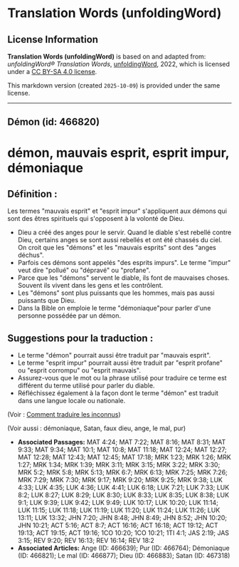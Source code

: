 # Translation Words (unfoldingWord)

## License Information

**Translation Words (unfoldingWord)** is based on and adapted from: _unfoldingWord® Translation Words_, [unfoldingWord](https://unfoldingword.org/utw), 2022, which is licensed under a [CC BY-SA 4.0 license](https://creativecommons.org/licenses/by-sa/4.0/legalcode.en).

This markdown version (created `2025-10-09`) is provided under the same license.



--------------------------------

## Démon (id: 466820)

démon, mauvais esprit, esprit impur, démoniaque
===============================================

Définition :
------------

Les termes "mauvais esprit" et "esprit impur" s'appliquent aux démons qui sont des êtres spirituels qui s'opposent à la volonté de Dieu.

* Dieu a créé des anges pour le servir. Quand le diable s'est rebellé contre Dieu, certains anges se sont aussi rebellés et ont été chassés du ciel. On croit que les "démons" et les "mauvais esprits" sont des "anges déchus".
* Parfois ces démons sont appelés "des esprits impurs". Le terme "impur" veut dire "pollué" ou "dépravé" ou "profane".
* Parce que les "démons" servent le diable, ils font de mauvaises choses. Souvent ils vivent dans les gens et les contrôlent.
* Les "démons" sont plus puissants que les hommes, mais pas aussi puissants que Dieu.
* Dans la Bible on emploie le terme "démoniaque"pour parler d'une personne possédée par un démon.

Suggestions pour la traduction :
--------------------------------

* Le terme "démon" pourrait aussi être traduit par "mauvais esprit".
* Le terme "esprit impur" pourrait aussi être traduit par "esprit profane" ou "esprit corrompu" ou "esprit mauvais".
* Assurez\-vous que le mot ou la phrase utilisé pour traduire ce terme est différent du terme utilisé pour parler du diable.
* Réfléchissez également à la façon dont le terme "démon" est traduit dans une langue locale ou nationale.

(Voir : [Comment traduire les inconnus](rc://en/ta/man/translate/translate-unknown))

(Voir aussi : démoniaque, Satan, faux dieu, ange, le mal, pur)

* **Associated Passages:** MAT 4:24; MAT 7:22; MAT 8:16; MAT 8:31; MAT 9:33; MAT 9:34; MAT 10:1; MAT 10:8; MAT 11:18; MAT 12:24; MAT 12:27; MAT 12:28; MAT 12:43; MAT 12:45; MAT 17:18; MRK 1:23; MRK 1:26; MRK 1:27; MRK 1:34; MRK 1:39; MRK 3:11; MRK 3:15; MRK 3:22; MRK 3:30; MRK 5:2; MRK 5:8; MRK 5:13; MRK 6:7; MRK 6:13; MRK 7:25; MRK 7:26; MRK 7:29; MRK 7:30; MRK 9:17; MRK 9:20; MRK 9:25; MRK 9:38; LUK 4:33; LUK 4:35; LUK 4:36; LUK 4:41; LUK 6:18; LUK 7:21; LUK 7:33; LUK 8:2; LUK 8:27; LUK 8:29; LUK 8:30; LUK 8:33; LUK 8:35; LUK 8:38; LUK 9:1; LUK 9:39; LUK 9:42; LUK 9:49; LUK 10:17; LUK 10:20; LUK 11:14; LUK 11:15; LUK 11:18; LUK 11:19; LUK 11:20; LUK 11:24; LUK 11:26; LUK 13:11; LUK 13:32; JHN 7:20; JHN 8:48; JHN 8:49; JHN 8:52; JHN 10:20; JHN 10:21; ACT 5:16; ACT 8:7; ACT 16:16; ACT 16:18; ACT 19:12; ACT 19:13; ACT 19:15; ACT 19:16; 1CO 10:20; 1CO 10:21; 1TI 4:1; JAS 2:19; JAS 3:15; REV 9:20; REV 16:13; REV 16:14; REV 18:2
* **Associated Articles:** Ange (ID: 466639); Pur (ID: 466764); Démoniaque (ID: 466821); Le mal (ID: 466877); Dieu (ID: 466883); Satan (ID: 467318)

